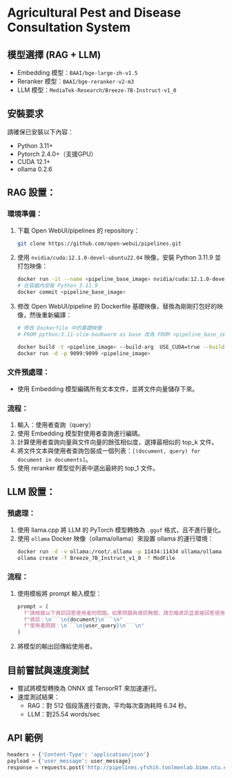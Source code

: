 # Agricultural Pest and Disease Consultation System

## 模型選擇 (RAG + LLM)
- Embedding 模型：`BAAI/bge-large-zh-v1.5`
- Reranker 模型：`BAAI/bge-reranker-v2-m3`
- LLM 模型：`MediaTek-Research/Breeze-7B-Instruct-v1_0`

## 安裝要求
請確保已安裝以下內容：

- Python 3.11+
- Pytorch 2.4.0+（支援GPU）
- CUDA 12.1+
- ollama 0.2.6
## RAG 設置：

### 環境準備：

1. 下載 Open WebUI/pipelines 的 repository：
   ```bash
   git clone https://github.com/open-webui/pipelines.git
   ```

2. 使用 `nvidia/cuda:12.1.0-devel-ubuntu22.04` 映像，安裝 Python 3.11.9 並打包映像：
   ```bash
   docker run -it --name <pipeline_base_image> nvidia/cuda:12.1.0-devel-ubuntu22.04 /bin/bash 
   # 在容器內安裝 Python 3.11.9
   docker commit <pipeline_base_image>
   ```

3. 修改 Open WebUI/pipeline 的 Dockerfile 基礎映像，替換為剛剛打包好的映像，然後重新編譯：
   ```bash
   # 修改 Dockerfile 中的基礎映像
   # FROM python:3.11-slim-bookworm as base 改為 FROM <pipeline_base_image> as base

   docker build -t <pipeline_image> --build-arg  USE_CUDA=true --build-arg USE_CUDA_VER=cu121 .
   docker run -d -p 9099:9099 <pipeline_image>
   ```

### 文件預處理：
- 使用 Embedding 模型編碼所有文本文件，並將文件向量儲存下來。

### 流程：
1. 輸入：使用者查詢（query）
2. 使用 Embedding 模型對使用者查詢進行編碼。
3. 計算使用者查詢向量與文件向量的餘弦相似度，選擇最相似的 top_k 文件。
4. 將文件文本與使用者查詢包裝成一個列表：`[(document, query) for document in documents]`。
5. 使用 reranker 模型從列表中選出最終的 top_1 文件。

## LLM 設置：

### 預處理：
1. 使用 llama.cpp 將 LLM 的 PyTorch 模型轉換為 `.gguf` 格式，且不進行量化。
2. 使用 `ollama` Docker 映像（ollama/ollama）來設置 ollama 的運行環境：
   ```bash
   docker run -d -v ollama:/root/.ollama -p 11434:11434 ollama/ollama
   ollama create -f Breeze_7B_Instruct_v1_0 -f ModFile
   ```

### 流程：
1. 使用模板將 prompt 輸入模型：
   ```python
   prompt = (
     f"請根據以下資訊回答使用者的問題。如果問題與資訊無關，請忽略資訊並直接回答使用者問題。\n"
     f"資訊：\n```\n{document}\n```\n"
     f"使用者問題：\n```\n{user_query}\n```\n"
   )
   ```
2. 將模型的輸出回傳給使用者。

## 目前嘗試與速度測試
- 嘗試將模型轉換為 ONNX 或 TensorRT 來加速運行。
- 速度測試結果：
  - RAG：對 512 個段落進行查詢，平均每次查詢耗時 6.34 秒。
  - LLM：對25.54 words/sec

## API 範例
```python
headers = {'Content-Type': 'application/json'}
payload = {'user_message': user_message}
response = requests.post('http://pipelines.yfshih.toolmenlab.bime.ntu.edu.tw/rag', headers=headers, json=payload)
```
